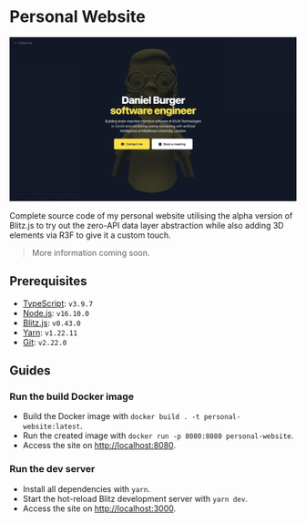 # Personal Website

![Screenshot of the hero section](./docs/img/readme-banner.png)

Complete source code of my personal website utilising the alpha version of Blitz.js to try out the zero-API data layer abstraction while also adding 3D elements via R3F to give it a custom touch.

> More information coming soon.

## Prerequisites

- [TypeScript](https://www.typescriptlang.org): `v3.9.7`
- [Node.js](https://nodejs.org): `v16.10.0`
- [Blitz.js](https://blitzjs.com): `v0.43.0`
- [Yarn](https://yarnpkg.com): `v1.22.11`
- [Git](https://git-scm.com): `v2.22.0`

## Guides

### Run the build Docker image

- Build the Docker image with `docker build . -t personal-website:latest`.
- Run the created image with `docker run -p 8080:8080 personal-website`.
- Access the site on <http://localhost:8080>.

### Run the dev server

- Install all dependencies with `yarn`.
- Start the hot-reload Blitz development server with `yarn dev`.
- Access the site on <http://localhost:3000>.
